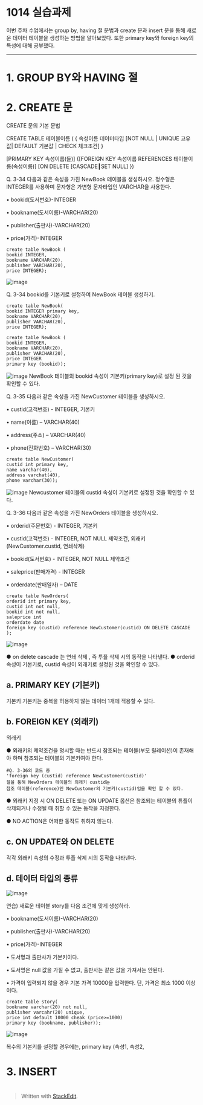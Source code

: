 # 1014 실습과제

이번 주차 수업에서는 group by, having 절 문법과 create 문과 insert 문을 통해 새로운 데이터 테이블을 생성하는 방법을 알아보았다. 
또한 primary key와 foreign key의 특성에 대해 공부했다.

---

# 1. GROUP BY와 HAVING 절

# 2. CREATE 문

CREATE 문의 기본 문법

CREATE TABLE 테이블이름 
( { 속성이름 데이터타입 [NOT NULL | UNIQUE  고유값| DEFAULT 기본값 | CHECK 체크조건] } 

[PRIMARY KEY 속성이름(들)] 
{[FOREIGN KEY 속성이름 REFERENCES 테이블이름(속성이름)] 
[ON DELETE [CASCADE┃SET NULL] })

Q. 3-34 다음과 같은 속성을 가진 NewBook 테이블을 생성하시오. 정수형은 INTEGER를 사용하며 문자형은 가변형 문자타입인 VARCHAR을 사용한다.


• bookid(도서번호)-INTEGER 

• bookname(도서이름)-VARCHAR(20) 

• publisher(출판사)-VARCHAR(20) 

• price(가격)-INTEGER

    create table NewBook ( 
    bookid INTEGER, 
    bookname VARCHAR(20), 
    publisher VARCHAR(20), 
    price INTEGER);
    
![image](https://user-images.githubusercontent.com/114793024/196098864-e81eba1f-1a9f-4720-ac44-20e49d9424e4.png)

Q. 3-34 bookid를 기본키로 설정하여 NewBook 테이블 생성하기.

    create table NewBook(
    bookid INTEGER primary key, 
    bookname VARCHAR(20), 
    publisher VARCHAR(20), 
    price INTEGER);

    create table NewBook ( 
    bookid INTEGER, 
    bookname VARCHAR(20), 
    publisher VARCHAR(20), 
    price INTEGER
    primary key (bookid));

![image](https://user-images.githubusercontent.com/114793024/196099298-865bd718-72cc-4d70-8a25-86c30524c782.png)
NewBook 테이블의 bookid 속성이 기본키(primary key)로 설정 된 것을 확인할 수 있다.

Q. 3-35 다음과 같은 속성을 가진 NewCustomer 테이블을 생성하시오. 

• custid(고객번호) - INTEGER, 기본키 

• name(이름) – VARCHAR(40) 

• address(주소) – VARCHAR(40) 

• phone(전화번호) – VARCHAR(30)

    create table NewCustomer(
    custid int primary key,
    name varchar(40),
    address varchat(40),
    phone varchar(30));
    
![image](https://user-images.githubusercontent.com/114793024/196100425-c423f879-ef1f-47fa-8500-06d3c2fe9142.png)
Newcustomer 테이블의 custid 속성이 기본키로 설정된 것을 확인할 수 있다.

Q. 3-36 다음과 같은 속성을 가진 NewOrders 테이블을 생성하시오. 

• orderid(주문번호) - INTEGER, 기본키 

• custid(고객번호) - INTEGER, NOT NULL 제약조건, 외래키(NewCustomer.custid, 연쇄삭제) 

• bookid(도서번호) - INTEGER, NOT NULL 제약조건 

• saleprice(판매가격) - INTEGER 

• orderdate(판매일자) – DATE

    create table NewOrders(
    orderid int primary key,
    custid int not null, 
    bookid int not null,
    saleprice int
    orderdate date
    foreign key (custid) reference NewCustomer(custid) ON DELETE CASCADE );

![image](https://user-images.githubusercontent.com/114793024/196101779-5a38daea-2862-4d87-977f-ef3e5ff006c1.png)

●  on delete cascade 는 연쇄 삭제 , 즉 투플 삭제 시의 동작을 나타낸다.
●  orderid 속성이 기본키로, custid 속성이 외래키로 설정된 것을 확인할 수 있다.


## a. PRIMARY KEY (기본키)

기본키
기본키는 중복을 허용하지 않는 데이터 1개에 적용할 수 있다. 


## b. FOREIGN KEY (외래키)

외래키

● 외래키의 제약조건을 명시할 때는 반드시 참조되는 테이블(부모 릴레이션)이 존재해야 하며 참조되는 테이블의 기본키여야 한다. 

    #Q. 3-36의 코드 중 
    'foreign key (custid) reference NewCustomer(custid)'
    절을 통해 NewOrders 테이블의 외래키 custid는  
    참조 테이블(reference)인 NewCustomer의 기본키(custid)임을 확인 할 수 있다. 

● 외래키 지정 시 ON DELETE 또는 ON UPDATE 옵션은 참조되는 테이블의 튜플이 삭제되거나 수정될 때 취할 수 있는 동작을 지정한다.

● NO ACTION은 어떠한 동작도 취하지 않는다.

## c. ON UPDATE와 ON DELETE  

각각 외래키 속성의 수정과 투플 삭제 시의  동작을 나타낸다.

## d. 데이터 타입의 종류

![image](https://user-images.githubusercontent.com/114793024/196103550-32136cd6-ba98-4eb0-b2e6-e9a336435f9b.png)

연습) 새로운 테이블 story를 다음 조건에 맞게 생성하라.

• bookname(도서이름)-VARCHAR(20) 

• publisher(출판사)-VARCHAR(20) 

• price(가격)-INTEGER

• 도서명과 출판사가 기본키이다.

• 도서명은 null 값을 가질 수 없고, 출판사는 같은 값을 가져서는 안된다.

• 가격이 입력되지 않을 경우 기본 가격 10000을 입력한다. 단, 가격은 최소 1000 이상이다.

    create table story(
    bookname varchar(20) not null,
    publisher varcahr(20) unique,
    price int default 10000 cheak (price>=1000)
    primary key (bookname, publisher));
    
![image](https://user-images.githubusercontent.com/114793024/196109270-5d70a991-8d87-4cbe-ad4a-d9fdf266af57.png)

복수의 기본키를 설정할 경우에는,
primary key (속성1, 속성2, 
 
# 3. INSERT 

#


> Written with [StackEdit](https://stackedit.i1o/).

<!--stackedit_data:
eyJoaXN0b3J5IjpbMjAxNDQyNjA1OSwtNzczNzEyMDkyLDI3MT
k1MTY5Nyw2ODYxNzgwODksLTQwMTg5MzAwMywyNzQ5ODc0NTMs
LTE1MzI3ODMzNzgsNjk1MzQ0Mjc3LC0xMDE5OTA2Nzc2LC0yMj
Y3NTE1MjRdfQ==
-->